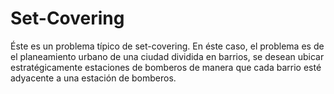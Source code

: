 # Set-Covering
Éste es un problema típico de set-covering. En éste caso, el problema es de el planeamiento urbano
de una ciudad dividida en barrios, se desean ubicar estratégicamente estaciones de bomberos de manera que 
cada barrio esté adyacente a una estación de bomberos.
